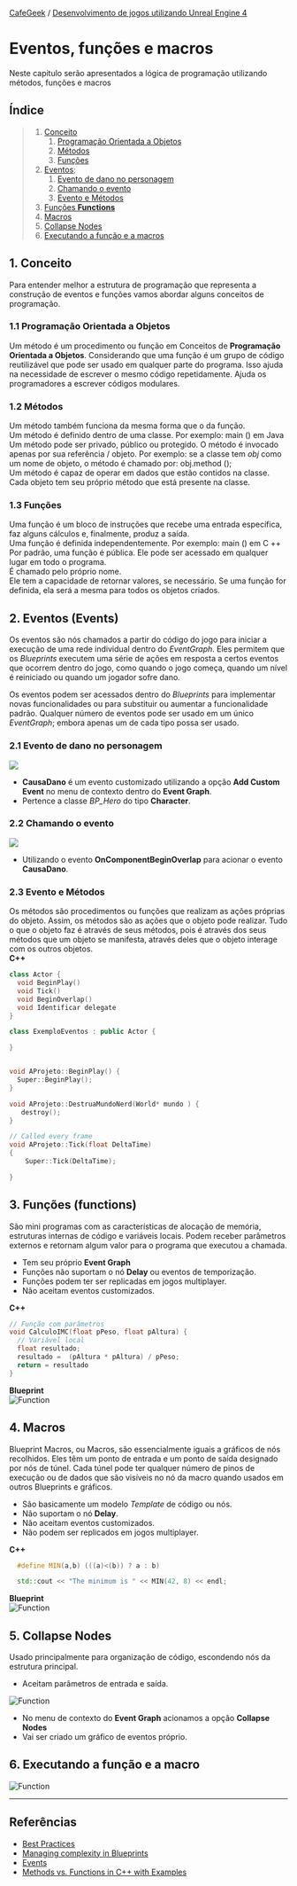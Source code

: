 [CafeGeek](https://myerco.github.io/unreal-engine)  / [Desenvolvimento de jogos utilizando Unreal Engine 4](https://myerco.github.io/unreal-engine/unreal.html)

# Eventos, funções e macros
Neste capitulo serão apresentados a lógica de programação utilizando métodos, funções e macros

## Índice
>1. [Conceito](#1)
>    1. [Programação Orientada a Objetos](#11)
>    1. [Métodos](#12)
>    1. [Funções](#13)
>1. [Eventos](#2);
>    1. [Evento de dano no personagem](#21)
>    1. [Chamando o evento](#22)
>    1. [Evento e Métodos](#23)
>1. [Funções **Functions**](#3)
>1. [Macros](#4)
>1. [Collapse Nodes](#5)
>1. [Executando a função e a macros](#6)


<a name="1"></a>
## 1. Conceito
Para entender melhor a estrutura de programação que representa a construção de eventos e funções vamos abordar alguns conceitos de programação.

<a name="11"></a>
### 1.1 Programação Orientada a Objetos  
Um método é um procedimento ou função em Conceitos de **Programação Orientada a Objetos**. Considerando que uma função é um grupo de código reutilizável que pode ser usado em qualquer parte do programa. Isso ajuda na necessidade de escrever o mesmo código repetidamente. Ajuda os programadores a escrever códigos modulares.

<a name="12"></a>
### 1.2 Métodos
Um método também funciona da mesma forma que o da função.  
Um método é definido dentro de uma classe. Por exemplo: main () em Java  
Um método pode ser privado, público ou protegido.
O método é invocado apenas por sua referência / objeto. Por exemplo: se a classe tem *obj* como um nome de objeto, o método é chamado por:
obj.method ();  
Um método é capaz de operar em dados que estão contidos na classe.    
Cada objeto tem seu próprio método que está presente na classe.

<a name="13"></a>
### 1.3 Funções
Uma função é um bloco de instruções que recebe uma entrada específica, faz alguns cálculos e, finalmente, produz a saída.  
Uma função é definida independentemente. Por exemplo: main () em C ++  
Por padrão, uma função é pública.
Ele pode ser acessado em qualquer lugar em todo o programa.  
É chamado pelo próprio nome.  
Ele tem a capacidade de retornar valores, se necessário.
Se uma função for definida, ela será a mesma para todos os objetos criados.  

<a name="2"></a>
## 2. Eventos (**Events**)
Os eventos são nós chamados a partir do código do jogo para iniciar a execução de uma rede individual dentro do *EventGraph*. Eles permitem que os *Blueprints* executem uma série de ações em resposta a certos eventos que ocorrem dentro do jogo, como quando o jogo começa, quando um nível é reiniciado ou quando um jogador sofre dano.

Os eventos podem ser acessados dentro do *Blueprints* para implementar novas funcionalidades ou para substituir ou aumentar a funcionalidade padrão. Qualquer número de eventos pode ser usado em um único *EventGraph*; embora apenas um de cada tipo possa ser usado.

<a name="21"></a>
### 2.1 Evento de dano  no personagem
![](../imagens/modulos/modulo5.png)
- **CausaDano** é um evento customizado utilizando a opção **Add Custom Event** no menu de contexto dentro do **Event Graph**.
- Pertence a classe *BP_Hero* do tipo **Character**.

<a name="22"></a>
### 2.2 Chamando o evento
![](../imagens/modulos/modulo6.png)
- Utilizando o evento **OnComponentBeginOverlap** para acionar o evento **CausaDano**.

<a name="23"></a>
### 2.3 Evento e Métodos
Os métodos são procedimentos ou funções que realizam as ações próprias do objeto. Assim, os métodos são as ações que o objeto pode realizar. Tudo o que o objeto faz é através de seus métodos, pois é através dos seus métodos que um objeto se manifesta, através deles que o objeto interage com os outros objetos.  
**C++**
```cpp
class Actor {
  void BeginPlay()
  void Tick()
  void BeginOverlap()
  void Identificar delegate
}

class ExemploEventos : public Actor {

}
```

```cpp

void AProjeto::BeginPlay() {
  Super::BeginPlay();
}

void AProjeto::DestruaMundoNerd(World* mundo ) {
   destroy();
}

// Called every frame
void AProjeto::Tick(float DeltaTime)
{
	Super::Tick(DeltaTime);

}

```
<a name="3"></a>
## 3. Funções (**functions**)
São mini programas com as características de alocação de memória, estruturas internas de código e variáveis locais.
Podem receber parâmetros externos e retornam algum valor para o programa que executou a chamada.  
- Tem seu próprio **Event Graph**
- Funções não suportam o nó **Delay** ou eventos de temporização.
- Funções podem ter ser replicadas em jogos multiplayer.
- Não aceitam eventos customizados.

**C++**   
```cpp
// Função com parâmetros
void CalculoIMC(float pPeso, float pAltura) {
  // Variável local
  float resultado;
  resultado =  (pAltura * pAltura) / pPeso;
  return = resultado
}  
```
**Blueprint**   
![Function](../imagens/modulos/modulo1.png)

<a name="4"></a>
## 4. Macros
Blueprint Macros, ou Macros, são essencialmente iguais a gráficos de nós recolhidos. Eles têm um ponto de entrada e um ponto de saída designado por nós de túnel. Cada túnel pode ter qualquer número de pinos de execução ou de dados que são visíveis no nó da macro quando usados em outros Blueprints e gráficos.
- São basicamente um modelo *Template* de código ou nós.
- Não suportam o nó **Delay**.
- Não aceitam eventos customizados.
- Não podem ser replicados em jogos multiplayer.

**C++**
```cpp
  #define MIN(a,b) (((a)<(b)) ? a : b)

  std::cout << "The minimum is " << MIN(42, 8) << endl;
```

**Blueprint**  
![Function](../imagens/modulos/modulo2.png)

<a name="5"></a>
## 5. Collapse Nodes
Usado principalmente para organização de código, escondendo nós da estrutura principal.
- Aceitam parâmetros de entrada e saída.  

![Function](../imagens/modulos/modulo4.png)
- No menu de contexto do **Event Graph** acionamos a opção **Collapse Nodes**
- Vai ser criado um gráfico de eventos próprio.

<a name="6"></a>
## 6. Executando a função e a macro  
![Function](../imagens/modulos/modulo3.png)

***
## Referências
- [Best Practices](https://docs.unrealengine.com/en-US/Engine/Blueprints/BestPractices/index.html)
- [Managing complexity in Blueprints](https://www.unrealengine.com/en-US/blog/managing-complexity-in-blueprints?sessionInvalidated=true)
- [Events](https://docs.unrealengine.com/en-US/Engine/Blueprints/UserGuide/Events/index.html)
- [Methods vs. Functions in C++ with Examples](https://www.geeksforgeeks.org/methods-vs-functions-in-c-with-examples/)
